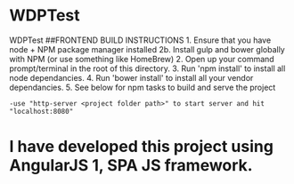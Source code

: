 # WDPTest
WDPTest
##FRONTEND BUILD INSTRUCTIONS
    1. Ensure that you have node + NPM package manager installed
    2b. Install gulp and bower globally with NPM (or use something like HomeBrew)
    2. Open up your command prompt/terminal in the root of this directory.
    3. Run 'npm install' to install all node dependancies.
    4. Run 'bower install' to install all your vendor dependancies.
    5. See below for npm tasks to build and serve the project
	
	-use "http-server <project folder path>" to start server and hit "localhost:8080"
  # I have developed this project using AngularJS 1, SPA JS framework.
  
